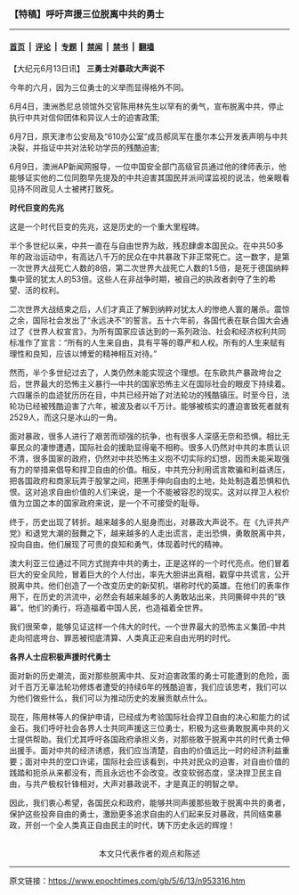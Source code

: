 ### 【特稿】呼吁声援三位脱离中共的勇士

---

#### [首页](../../../..?n953316) &nbsp;|&nbsp; [评论](../../../../../epoch-comment?n953316) &nbsp;|&nbsp; [专题](../../../../../epoch-special?n953316) &nbsp;|&nbsp; [禁闻](../../../../../epoch-news?n953316) &nbsp;|&nbsp; [禁书](../../../../../books?n953316) &nbsp;|&nbsp; [翻墙](https://github.com/gfw-breaker/nogfw/blob/master/README.md?n953316)


<div class="post_content" id="artbody" itemprop="articleBody">
 <!-- article content begin -->
 <p>
  【大纪元6月13日讯】
  <b>
   三勇士对暴政大声说不
  </b>
 </p>
 <p>
  今年的六月，因为三位勇士的义举而显得格外不同。
 </p>
 <p>
  6月4日，澳洲悉尼总领馆外交官陈用林先生以罕有的勇气，宣布脱离中共，停止执行中共对信仰团体和异议人士的迫害政策;
 </p>
 <p>
  6月7日，原天津市公安局及“610办公室”成员郝凤军在墨尔本公开发表声明与中共决裂，并指证中共对法轮功学员的残酷迫害;
 </p>
 <p>
  6月9日，澳洲AP新闻网报导，一位中国安全部门高级官员通过他的律师表示，他能够证实他的二位同胞早先提及的中共迫害其国民并派间谍监视的说法，他亲眼看见持不同政见人士被拷打致死。
 </p>
 <p>
  <b>
   时代巨变的先兆
  </b>
 </p>
 <p>
  这是一个时代巨变的先兆，这是历史的一个重大里程碑。
 </p>
 <p>
  半个多世纪以来，中共一直在与自由世界为敌，残忍肆虐本国民众。在中共50多年的政治运动中，有高达八千万的民众在中共暴政下非正常死亡。这一数字，是第一次世界大战死亡人数的8倍，第二次世界大战死亡人数的1.5倍，是死于德国纳粹集中营的犹太人的53倍。这些人在非战争时期，被自己的执政者剥夺了生的希望、活的权利。
 </p>
 <p>
  二次世界大战结束之后，人们才真正了解到纳粹对犹太人的惨绝人寰的屠杀。震惊之余，国际社会发出了“永远决不”的誓言。五十六年前，各国代表在联合国大会通过了《世界人权宣言》，为所有国家应该达到的一系列政治、社会和经济权利共同标准作了宣言：“所有的人生来自由，具有平等的尊严和人权。所有的人生来赋有理性和良知，应该以博爱的精神相互对待。”
 </p>
 <p>
  然而，半个多世纪过去了，人类仍然未能实现这个理想。在东欧共产暴政垮台之后，世界最大的恐怖主义暴行—中共的国家恐怖主义在国际社会的眼皮下持续着。六四屠杀的血迹犹历历在目，中共已经开始了对法轮功的残酷镇压。时至今日，法轮功已经被残酷迫害了六年，被波及者以千万计。能够被核实的遭迫害致死者就有2529人，而这只是冰山的一角。
 </p>
 <p>
  面对暴政，很多人进行了艰苦而顽强的抗争，也有很多人深感无奈和恐惧。相比无辜民众的凄惨遭遇，国际社会的援助显得毫不相称。很多人仍然对中共的本质认识不清，很多国家的政府，仍然对中共恐怖主义抱不切实际的幻想，因而未能采取强有力的举措来倡导和捍卫自由的价值。相反，中共充分利用谎言欺骗和利益诱压，把各国政府和商家玩弄于股掌之间，把黑手伸向自由的土地，处处制造着恐惧和仇恨。这对追求自由价值的人们来说，是一个不能被容忍的现实。这对以捍卫人权价值为立国之本的国家政府来说，是一个不可接受的耻辱。
 </p>
 <p>
  终于，历史出现了转折。越来越多的人挺身而出，对暴政大声说不。在《九评共产党》和退党大潮的鼓舞之下，越来越多的人走出谎言，走出恐惧，勇敢脱离中共，投向自由。他们展现了可贵的良知和勇气，体现着时代的精神。
 </p>
 <p>
  澳大利亚三位通过不同方式抛弃中共的勇士，正是这样的一个时代亮点。他们冒着巨大的安全风险，冒着巨大的个人付出，率先大胆讲出真相，戳穿中共谎言，公开脱离中共。他们创造了一个改变历史的新契机，堪称时代的英雄。在他们的表率作用下，在历史的洪流中，必然会有越来越多的人勇敢站出来，共同撕碎中共的“铁幕”。他们的勇行，将造福着中国人民，也造福着全世界。
 </p>
 <p>
  我们很荣幸，能够见证这样一个伟大的时代，一个世界最大的恐怖主义集团–中共走向彻底垮台、罪恶被彻底清算、人类真正迎来自由光明的时代。
 </p>
 <p>
  <b>
   各界人士应积极声援时代勇士
  </b>
 </p>
 <p>
  面对新的历史潮流，面对那些脱离中共、反对迫害政策的勇士可能遭到的危险，面对千百万无辜法轮功修炼者遭受的持续6年的残酷迫害，我们应该思考，我们可以为他们做些什么，我们可以为推动历史的发展贡献点什么。
 </p>
 <p>
  现在，陈用林等人的保护申请，已经成为考验国际社会捍卫自由的决心和能力的试金石。我们呼吁社会各界人士共同声援这三位勇士，积极为这些勇敢脱离中共的义士提供帮助。我们尤其呼吁各国政府承担义务，对那些敢于脱离中共的时代勇士伸出援手。面对中共的经济诱惑，我们应当清楚，自由的价值远比一时的经济利益重要；面对中共的空口许诺，国际社会应该看到，中共对民众的迫害，对自由价值的践踏和扼杀从来都没有，而且永远也不会改变。改变软弱态度，坚决捍卫民主自由，与共产极权针锋相对，大声对暴政说不，才是真正的明智之举。
 </p>
 <p>
  因此，我们衷心希望，各国民众和政府，能够共同声援那些敢于脱离中共的勇者，保护这些投奔自由的勇士，激励更多追求自由的人们起来反对暴政，共同结束暴政，开创一个全人类真正自由民主的时代，铸下历史永远的辉煌！
  <font color="#ffffff">
   (http://www.dajiyuan.com)
  </font>
  <br/>
  <center>
   <font class="GY16">
    本文只代表作者的观点和陈述
   </font>
  </center>
 </p>
 <!-- article content end -->
 <div id="below_article_ad">
 </div>
</div>


---

原文链接：https://www.epochtimes.com/gb/5/6/13/n953316.htm